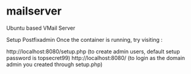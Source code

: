# mailserver
Ubuntu based VMail Server

Setup Postfixadmin
Once the container is running, try visiting :

http://localhost:8080/setup.php (to create admin users, default setup password is topsecret99)
http://localhost:8080/ (to login as the domain admin you created through setup.php)